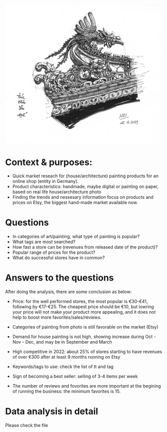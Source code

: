 <img src="https://github.com/minhtrang4078/Pre-launching-insights-for-a-handmade-product-on-Etsy/blob/main/My%20drawing_location_Vietnam.jpg" width="500">

# Context & purposes:
- Quick market reseach for (house/architecture) painting products for an online shop (entity in Germany).
- Product characteristics: handmade, maybe digital or painting on paper, based on real life house/architecture photo
- Finding the trends and nessesary information focus on products and prices on Etsy, the biggest hand-made market available now.

# Questions
- In categories of art/painting, what type of painting is popular?
- What tags are most searched?
- How fast a store can be (revenues from released date of the product)?
- Popular range of prices for the product?
- What do successful stores have in common?

# Answers to the questions
After doing the analysis, there are some conclusion as below:

- Price: for the well performed stores, the most popular is €30-€41, following by €17-€25. The cheapest price should be €10, but lowring your price will not make your product more appealing, and it does not help to boost more favorites/sales/reviews.

- Categories of painting from photo is still favorable on the market (Etsy)

- Demand for house painting is not high, showing increase during Oct - Nov - Dec, and may be in September and March

- High competitive in 2022: about 25% of stores starting to have revenues of over €300 after at least 9 months running on Etsy

- Keywords/tags to use: check the list of tt and tag

- Sign of becoming a best seller: selling of 3-4 items per week

- The number of reviews and fovorites are more important at the begining of running the business: the minimum favorites is 15.

# Data analysis in detail
Please check the file 
